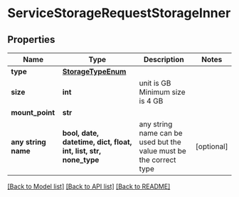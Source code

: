 # ServiceStorageRequestStorageInner


## Properties
Name | Type | Description | Notes
------------ | ------------- | ------------- | -------------
**type** | [**StorageTypeEnum**](StorageTypeEnum.md) |  | 
**size** | **int** | unit is GB Minimum size is 4 GB  | 
**mount_point** | **str** |  | 
**any string name** | **bool, date, datetime, dict, float, int, list, str, none_type** | any string name can be used but the value must be the correct type | [optional]

[[Back to Model list]](../README.md#documentation-for-models) [[Back to API list]](../README.md#documentation-for-api-endpoints) [[Back to README]](../README.md)


